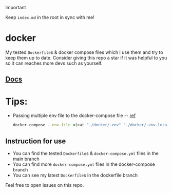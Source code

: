 > [!IMPORTANT]
>
> Keep `index.md` in the root in sync with me!

# docker

My tested `Dockerfile`s &amp; docker compose files which I use them and try to keep them up to date. Consider giving this repo a star if it was helpful to you so it can reaches more devs such as yourself.

## [Docs](../docs/README.md)

# Tips:

- Passing multiple env file to the docker-compose file -- [ref](https://github.com/docker/compose/issues/7326#issuecomment-1252426491)
  ```cmd
  docker-compose --env-file <(cat "./docker/.env" "./docker/.env.local") up -d
  ```

## Instruction for use

- You can find the tested `Dockerfile`s & `docker-compose.yml` files in the main branch
- You can find more `docker-compose.yml` files in the docker-compose branch
- You can see my latest `Dockerfile`s in the dockerfile branch

Feel free to open issues on this repo.
